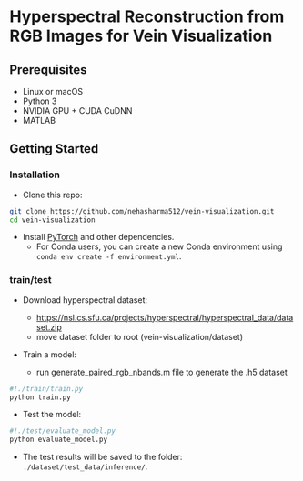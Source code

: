 # Hyperspectral Reconstruction from RGB Images for Vein Visualization


## Prerequisites
- Linux or macOS
- Python 3
- NVIDIA GPU + CUDA CuDNN
- MATLAB

## Getting Started
### Installation

- Clone this repo:
```bash
git clone https://github.com/nehasharma512/vein-visualization.git
cd vein-visualization
```

- Install [PyTorch](http://pytorch.org) and other dependencies.
  - For Conda users, you can create a new Conda environment using `conda env create -f environment.yml`.

### train/test
- Download hyperspectral dataset:
  - https://nsl.cs.sfu.ca/projects/hyperspectral/hyperspectral_data/dataset.zip
  - move dataset folder to root (vein-visualization/dataset)
  
- Train a model:
  - run generate_paired_rgb_nbands.m file to generate the .h5 dataset
```bash
#!./train/train.py
python train.py
```
- Test the model:
```bash
#!./test/evaluate_model.py
python evaluate_model.py
```
- The test results will be saved to the folder: `./dataset/test_data/inference/`.


